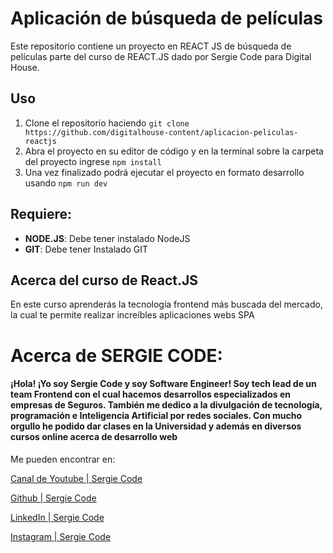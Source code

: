 # Aplicación de búsqueda de películas

Este repositorio contiene un proyecto en REACT JS de búsqueda de películas parte del curso de REACT.JS dado por Sergie Code para Digital House.

## Uso

1.  Clone el repositorio haciendo `git clone https://github.com/digitalhouse-content/aplicacion-peliculas-reactjs`
2.  Abra el proyecto en su editor de código y en la terminal sobre la carpeta del proyecto ingrese `npm install`
3.  Una vez finalizado podrá ejecutar el proyecto en formato desarrollo usando `npm run dev`

## Requiere:

-   **NODE.JS**: Debe tener instalado NodeJS
-   **GIT**: Debe tener Instalado GIT

## Acerca del curso de React.JS
En este curso aprenderás la tecnología frontend más buscada del mercado, la cual te permite realizar increíbles aplicaciones webs SPA

# Acerca de SERGIE CODE:
#### ¡Hola! ¡Yo soy Sergie Code y soy Software Engineer! Soy tech lead de un team Frontend con el cual hacemos desarrollos especializados en empresas de Seguros. También me dedico a la divulgación de tecnología, programación e Inteligencia Artificial por redes sociales. Con mucho orgullo he podido dar clases en la Universidad y además en diversos cursos online acerca de desarrollo web

Me pueden encontrar en: 

[Canal de Youtube | Sergie Code](https://www.youtube.com/@SergieCode)

[Github | Sergie Code](https://github.com/sergiecode)

[LinkedIn | Sergie Code](https://www.linkedin.com/in/sergiecode/)

[Instagram | Sergie Code](https://www.instagram.com/sergiecode)
